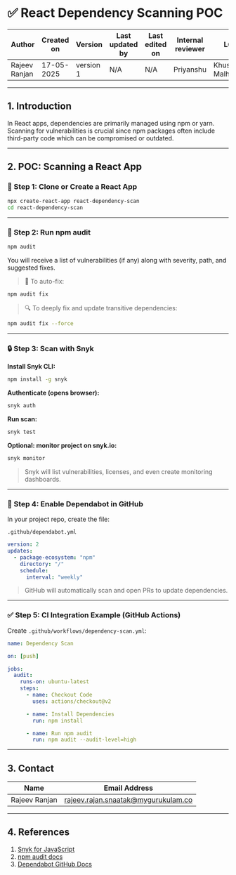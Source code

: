 # ✅ React Dependency Scanning POC

| Author        | Created on | Version   | Last updated by | Last edited on | Internal reviewer | L0              | L1          | L2              |
| ------------- | ---------- | --------- | --------------- | -------------- | ----------------- | --------------- | ----------- | --------------- |
| Rajeev Ranjan | 17-05-2025 | version 1 | N/A             | N/A            | Priyanshu         | Khushi Malhotra | Mukul Joshi | Piyush Upadhyay |

---

## 1. Introduction

In React apps, dependencies are primarily managed using npm or yarn. Scanning for vulnerabilities is crucial since npm packages often include third-party code which can be compromised or outdated.

---

## 2. POC: Scanning a React App

### 🔧 Step 1: Clone or Create a React App

```bash
npx create-react-app react-dependency-scan
cd react-dependency-scan
```

---

### 🧪 Step 2: Run npm audit

```bash
npm audit
```

You will receive a list of vulnerabilities (if any) along with severity, path, and suggested fixes.

> 🔁 To auto-fix:

```bash
npm audit fix
```

> 🔍 To deeply fix and update transitive dependencies:

```bash
npm audit fix --force
```

---

### 🔒 Step 3: Scan with Snyk

**Install Snyk CLI:**

```bash
npm install -g snyk
```

**Authenticate (opens browser):**

```bash
snyk auth
```

**Run scan:**

```bash
snyk test
```

**Optional: monitor project on snyk.io:**

```bash
snyk monitor
```

> Snyk will list vulnerabilities, licenses, and even create monitoring dashboards.

---

### 🤖 Step 4: Enable Dependabot in GitHub

In your project repo, create the file:

`.github/dependabot.yml`

```yaml
version: 2
updates:
  - package-ecosystem: "npm"
    directory: "/"
    schedule:
      interval: "weekly"
```

> GitHub will automatically scan and open PRs to update dependencies.

---

### ✅ Step 5: CI Integration Example (GitHub Actions)

Create `.github/workflows/dependency-scan.yml`:

```yaml
name: Dependency Scan

on: [push]

jobs:
  audit:
    runs-on: ubuntu-latest
    steps:
      - name: Checkout Code
        uses: actions/checkout@v2

      - name: Install Dependencies
        run: npm install

      - name: Run npm audit
        run: npm audit --audit-level=high
```

---

## 3. Contact

| Name          | Email Address                                                                     |
| ------------- | --------------------------------------------------------------------------------- |
| Rajeev Ranjan | [rajeev.rajan.snaatak@mygurukulam.co](mailto:rajeev.rajan.snaatak@mygurukulam.co) |

---

## 4. References

1. [Snyk for JavaScript](https://snyk.io/languages/javascript/)
2. [npm audit docs](https://docs.npmjs.com/cli/v9/commands/npm-audit)
3. [Dependabot GitHub Docs](https://docs.github.com/en/code-security/supply-chain-security/keeping-your-dependencies-updated-automatically)
